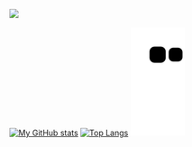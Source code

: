 ![](https://komarev.com/ghpvc/?username=vikramsingh117&color=red&style=flat-square)

[![My GitHub stats](https://github-readme-stats.vercel.app/api?username=vikramsingh117&show_icons=true&theme=radical)](https://github.com/vikramsingh117/github-readme-stats)                                  [![Top Langs](https://github-readme-stats.vercel.app/api/top-langs/?username=vikramsingh117&theme=radical)](https://github.com/vikramsingh117/github-readme-stats)
![Snake animation](https://github.com/vikramsingh117/vikramsingh117/blob/output/github-contribution-grid-snake.svg)
